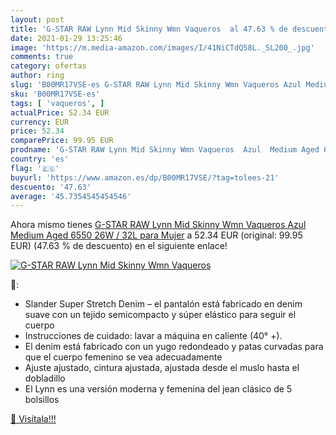 ```yaml
---
layout: post
title: 'G-STAR RAW Lynn Mid Skinny Wmn Vaqueros  al 47.63 % de descuento'
date: 2021-01-29 13:25:46
image: 'https://m.media-amazon.com/images/I/41NiCTdQ58L._SL200_.jpg'
comments: true
category: ofertas
author: ring
slug: 'B00MR17VSE-es G-STAR RAW Lynn Mid Skinny Wmn Vaqueros Azul Medium Aged...'
sku: 'B00MR17VSE-es'
tags: [ 'vaqueros', ]
actualPrice: 52.34 EUR
currency: EUR
price: 52.34
comparePrice: 99.95 EUR
prodname: 'G-STAR RAW Lynn Mid Skinny Wmn Vaqueros  Azul  Medium Aged 6550   26W / 32L para Mujer'
country: 'es'
flag: '🇪🇸'
buyurl: 'https://www.amazon.es/dp/B00MR17VSE/?tag=tolees-21'
descuento: '47.63'
average: '45.7354545454546'
---
```


Ahora mismo tienes [G-STAR RAW Lynn Mid Skinny Wmn Vaqueros  Azul  Medium Aged 6550   26W / 32L para Mujer](https://www.amazon.es/dp/B00MR17VSE/?tag=tolees-21) a 52.34 EUR (original: 99.95 EUR) (47.63 %  de descuento) en el siguiente enlace!

[![G-STAR RAW Lynn Mid Skinny Wmn Vaqueros ](https://m.media-amazon.com/images/I/41NiCTdQ58L._SL200_.jpg)](https://www.amazon.es/dp/B00MR17VSE/?tag=tolees-21)

🔎:

- Slander Super Stretch Denim – el pantalón está fabricado en denim suave con un tejido semicompacto y súper elástico para seguir el cuerpo
- Instrucciones de cuidado: lavar a máquina en caliente (40° +).
- El denim está fabricado con un yugo redondeado y patas curvadas para que el cuerpo femenino se vea adecuadamente
- Ajuste ajustado, cintura ajustada, ajustada desde el muslo hasta el dobladillo
- El Lynn es una versión moderna y femenina del jean clásico de 5 bolsillos

[🛒 Visítala!!!](https://www.amazon.es/dp/B00MR17VSE/?tag=tolees-21)
